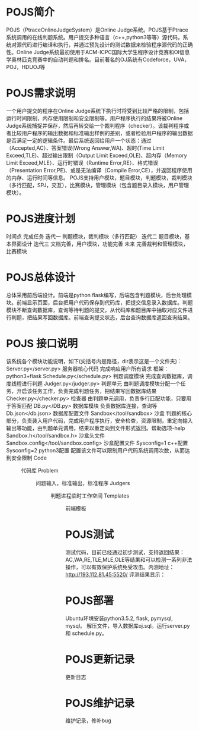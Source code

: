 # POJS简介
POJS（PtraceOnlineJudgeSystem）是Online Judge系统。POJS基于Ptrace系统调用的在线判题系统。用户提交多种语言（c++,python3等等）源代码，系统对源代码进行编译和执行，并通过预先设计的测试数据来检验程序源代码的正确性。Online Judge系统最初使用于ACM-ICPC国际大学生程序设计竞赛和OI信息学奥林匹克竞赛中的自动判题和排名。目前著名的OJ系统有Codeforce，UVA，POJ，HDUOJ等

# POJS需求说明
一个用户提交的程序在Online Judge系统下执行时将受到比较严格的限制，包括运行时间限制，内存使用限制和安全限制等。用户程序执行的结果将被Online Judge系统捕捉并保存，然后再转交给一个裁判程序（checker）。该裁判程序或者比较用户程序的输出数据和标准输出样例的差别，或者检验用户程序的输出数据是否满足一定的逻辑条件。最后系统返回给用户一个状态：通过（Accepted,AC）、答案错误(Wrong Answer,WA)、超时(Time Limit Exceed,TLE)、超过输出限制（Output Limit Exceed,OLE)、超内存（Memory Limit Exceed,MLE）、运行时错误（Runtime Error,RE）、格式错误（Presentation Error,PE)、或是无法编译（Compile Error,CE），并返回程序使用的内存、运行时间等信息。
POJS支持用户模块，题目模块，判题模块，裁判模块（多行匹配，SPJ，交互），比赛模块，管理模块（包含题目录入模块，用户管理模块）。





# POJS进度计划
时间点	完成任务
迭代一	判题模块，裁判模块（多行匹配）
迭代二	题目模块，基本界面设计
迭代三	文档完善，用户模块，功能完善
未来	完善裁判和管理模块，比赛模块

# POJS总体设计
总体采用前后端设计。前端是python flask编写，后端包含判题模块，后台处理模块。前端显示页面，后台把用户代码保存到代码库，把提交信息录入数据库。判题模块不断查询数据库，查询等待判题的提交，从代码库和题目库中抽取对应文件进行判题，把结果写回数据库。前端查询提交状态，后台查询数据库返回查询结果。





# POJS 接口说明
该系统各个模块功能说明，如下(尖括号内是路径，dir表示这是一个文件夹)：
Server.py</server.py>	服务器核心代码
完成响应用户所有请求
框架：python3+flask
Schedule.py</schedule.py>	判题调度模块
完成查询数据库，调度线程进行判题
Judger.py</judger.py>	判题单元
由判题调度模块分配一个任务，开启该任务工作，负责完成判题任务，把结果写回数据库结果
Checker.py</checker.py>	检查器
由判题单元调用，负责多行匹配功能，只要用于答案匹配
DB.py</DB.py>	数据库模块
负责数据库连接，查询等
Db.json</db.json>	数据库配置文件
Sandbox</tool/sandbox>	沙盒
判题的核心部分，负责装入用户代码，完成用户程序执行，安全检查，资源限制，重定向输入输出等功能，由判题单元调用，结果以重定向到文件形式返回。帮助选项-help
Sandbox.h</tool/sandbox.h>	沙盒头文件
Sandbox.config</tool/sandbox.config>	沙盒配置文件
Sysconfig=1 c++配置
Sysconfig=2 python3配置
配置该文件可以限制用户代码系统调用次数，从而达到安全限制
Code<dir>	代码库
Problem<dir>	问题输入，标准输出，标准程序
Judgers<dir>	判题进程临时工作空间
Templates<dir>	前端模板



# POJS测试
测试代码，目前已经通过初步测试，支持返回结果：AC,WA,RE,TLE,MLE,OLE等结果和可以检测一系列非法操作，可以有效保护系统免受攻击。内测地址：http://193.112.81.45:5520/
评测结果显示：


# POJS部署
Ubuntu环境安装python3.5.2, flask, pymysql, mysql。
解压文件，导入数据库oj.sql。运行server.py 和 schedule.py。

# POJS更新记录
更新日志

# POJS维护记录
维护记录，修补bug
